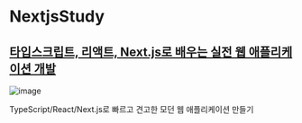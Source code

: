 # NextjsStudy

## [타입스크립트, 리액트, Next.js로 배우는 실전 웹 애플리케이션 개발 ](https://wikibook.co.kr/ts-react-nextjs/)
![image](https://github.com/JunChangM/NextjsStudy/assets/43802920/d9ae5152-e2de-4258-b78b-9b4f0d38cbf6)

TypeScript/React/Next.js로 빠르고 견고한 모던 웹 애플리케이션 만들기
